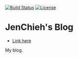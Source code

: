 [![Build Status](https://travis-ci.com/jcs090218/Blog-JenChieh.svg?branch=master)](https://travis-ci.com/jcs090218/Blog-JenChieh)
[![License](https://img.shields.io/badge/License-Apache%202.0-blue.svg)](https://opensource.org/licenses/Apache-2.0)


# JenChieh's Blog

* <a href="http://www.jcs-profile.com:4001">Link here</a>

My blog.
